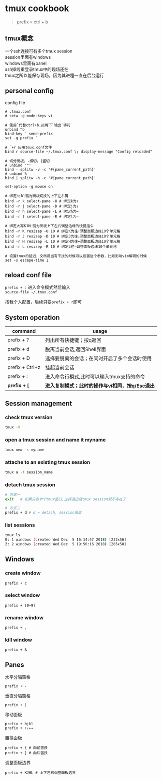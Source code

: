# tmux cookbook

> prefix = ctrl + b

## tmux概念
一个ssh连接可有多个tmux session  
session里面有windows  
windows里面有panel  
ssh掉线重登录tmux中的现场还在  
tmux之所以能保存现场，因为其进程一直在后台运行  


## personal config
config file
```
# .tmux.conf
# setw -g mode-keys vi

# 使用`代替ctrl+b,按两下`输出`字符
unbind ^b
bind-key ` send-prefix
set -g prefix `

# `+r 应用tmux.conf文件
bind r source-file ~/.tmux.conf \; display-message "Config reloaded"

# 切分面板，-横切，|竖切
# unbind '"'
bind - splitw -v -c '#{pane_current_path}'
# unbind %
bind | splitw -h -c '#{pane_current_path}'

set-option -g mouse on

# 绑定hjkl键为面板切换的上下左右键
bind -r k select-pane -U # 绑定k为↑
bind -r j select-pane -D # 绑定j为↓
bind -r h select-pane -L # 绑定h为←
bind -r l select-pane -R # 绑定l为→

# 绑定大写KJHL键为面板上下左右调整边缘的快捷指令
bind -r K resizep -U 10 # 绑定K为往↑调整面板边缘10个单元格
bind -r J resizep -D 10 # 绑定J为往↓调整面板边缘10个单元格
bind -r H resizep -L 10 # 绑定H为往←调整面板边缘10个单元格
bind -r L resizep -R 10 # 绑定L往→调整面板边缘10个单元格

# 设置tmux的延迟，文档说当有干扰的时候可以设置这个参数，比如影响vim编辑的时候
set -s escape-time 1
```

## reload conf file

`prefix + :` 进入命令模式然后输入  
`source-file ~/.tmux.conf`  

按我个人配置，后续只要`prefix + r`即可  

## System operation
| command | usage | 
| -------- | -------- |
| prefix + ?     | 列出所有快捷键；按q返回     |
| prefix + d     | 脱离当前会话,返回Shell界面     |
| prefix + D     | 选择要脱离的会话；在同时开启了多个会话时使用     |
| prefix + Ctrl+z     | 挂起当前会话     |
| prefix + :     | 进入命令行模式,此时可以输入tmux支持的命令     |
| **prefix + [**     | **进入复制模式；此时的操作与vi相同，按q/Esc退出**     |


## Session management
### check tmux version
``` bash
tmux -V
```

### open a tmux session and name it myname
``` bash
tmux new -s myname
```

### attache to an existing tmux session
``` bash
tmux a -t session_name  
```

### detach tmux session
``` bash
# 方式一
exit   # 如果只有单个tmux窗口,这样退出后tmux session就不存在了

# 方式二
prefix + d # d = detach, session保留
```

### list sessions
``` bash
tmux ls
0: 1 windows (created Wed Dec  5 16:14:47 2018) [232x56]
2: 2 windows (created Wed Dec  5 19:50:16 2018) [265x58]
```

## Windows
### create window
```
prefix + c
```

### select window
```
prefix + [0~9]
```

### rename window
```
prefix + ,
```

### kill window
```
prefix + &
```

## Panes
水平分隔窗格
```
prefix + -
```

垂直分隔窗格
```
prefix + |
```

移动面板
```
prefix + hjkl
prefix + ↑↓←→
```

置换面板
```
prefix + { # 向前置换
prefix + } # 向后置换
```

调整面板边界
```
prefix + KJHL # 上下左右调整面板边界
```








